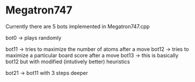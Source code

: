 # Megatron747

Currently there are 5 bots implemented in Megatron747.cpp

bot0 -> plays randomly

bot11 -> tries to maximize the number of atoms after a move
bot12 -> tries to maximize a particular board score after a move
bot13 -> this is basically bot12 but with modified (intutively better) heuristics

bot21 -> bot11 with 3 steps deeper
